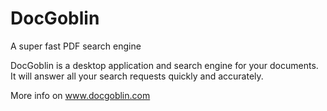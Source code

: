 # DocGoblin

A super fast PDF search engine

DocGoblin is a desktop application and search engine for your documents. It will answer all your search requests quickly and accurately. 

More info on www.docgoblin.com
